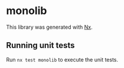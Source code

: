 # monolib

This library was generated with [Nx](https://nx.dev).

## Running unit tests

Run `nx test monolib` to execute the unit tests.
